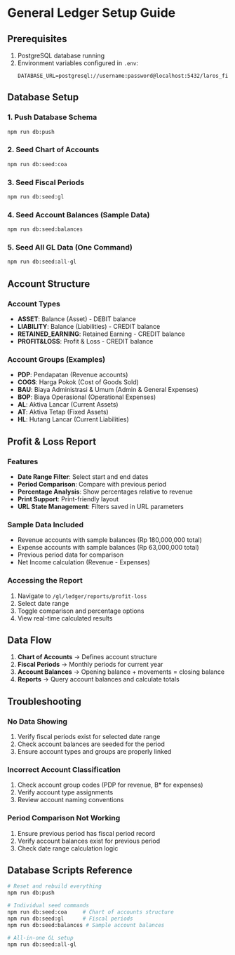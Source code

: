 # General Ledger Setup Guide

## Prerequisites

1. PostgreSQL database running
2. Environment variables configured in `.env`:
   ```
   DATABASE_URL=postgresql://username:password@localhost:5432/laros_finance
   ```

## Database Setup

### 1. Push Database Schema
```bash
npm run db:push
```

### 2. Seed Chart of Accounts
```bash
npm run db:seed:coa
```

### 3. Seed Fiscal Periods
```bash
npm run db:seed:gl
```

### 4. Seed Account Balances (Sample Data)
```bash
npm run db:seed:balances
```

### 5. Seed All GL Data (One Command)
```bash
npm run db:seed:all-gl
```

## Account Structure

### Account Types
- **ASSET**: Balance (Asset) - DEBIT balance
- **LIABILITY**: Balance (Liabilities) - CREDIT balance  
- **RETAINED_EARNING**: Retained Earning - CREDIT balance
- **PROFIT&LOSS**: Profit & Loss - CREDIT balance

### Account Groups (Examples)
- **PDP**: Pendapatan (Revenue accounts)
- **COGS**: Harga Pokok (Cost of Goods Sold)
- **BAU**: Biaya Administrasi & Umum (Admin & General Expenses)
- **BOP**: Biaya Operasional (Operational Expenses)
- **AL**: Aktiva Lancar (Current Assets)
- **AT**: Aktiva Tetap (Fixed Assets)
- **HL**: Hutang Lancar (Current Liabilities)

## Profit & Loss Report

### Features
- **Date Range Filter**: Select start and end dates
- **Period Comparison**: Compare with previous period
- **Percentage Analysis**: Show percentages relative to revenue
- **Print Support**: Print-friendly layout
- **URL State Management**: Filters saved in URL parameters

### Sample Data Included
- Revenue accounts with sample balances (Rp 180,000,000 total)
- Expense accounts with sample balances (Rp 63,000,000 total)
- Previous period data for comparison
- Net Income calculation (Revenue - Expenses)

### Accessing the Report
1. Navigate to `/gl/ledger/reports/profit-loss`
2. Select date range
3. Toggle comparison and percentage options
4. View real-time calculated results

## Data Flow

1. **Chart of Accounts** → Defines account structure
2. **Fiscal Periods** → Monthly periods for current year
3. **Account Balances** → Opening balance + movements = closing balance
4. **Reports** → Query account balances and calculate totals

## Troubleshooting

### No Data Showing
1. Verify fiscal periods exist for selected date range
2. Check account balances are seeded for the period
3. Ensure account types and groups are properly linked

### Incorrect Account Classification
1. Check account group codes (PDP for revenue, B* for expenses)
2. Verify account type assignments
3. Review account naming conventions

### Period Comparison Not Working
1. Ensure previous period has fiscal period record
2. Verify account balances exist for previous period
3. Check date range calculation logic

## Database Scripts Reference

```bash
# Reset and rebuild everything
npm run db:push

# Individual seed commands
npm run db:seed:coa     # Chart of accounts structure
npm run db:seed:gl      # Fiscal periods
npm run db:seed:balances # Sample account balances

# All-in-one GL setup
npm run db:seed:all-gl
```